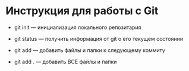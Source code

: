 # Инструкция для работы с Git

* git init — инициализация локального репозитария

* git status — получить информация от git о его текущем состоянии

* git add — добавить файлы и папки к следующему коммиту

* git add . — добавить ВСЕ файлы и папки

